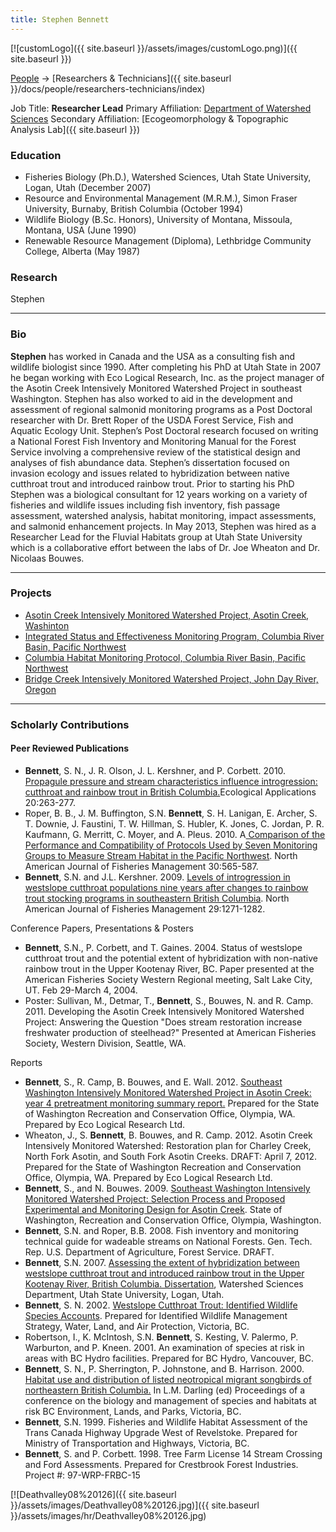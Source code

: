 ```yaml
---
title: Stephen Bennett
---
```


[![customLogo]({{ site.baseurl }}/assets/images/customLogo.png)]({{ site.baseurl }})

[People]({{site.baseurl}}/docs/people/index) -> [Researchers & Technicians]({{ site.baseurl }}/docs/people/researchers-technicians/index)

Job Title: **Researcher Lead**
Primary Affiliation: [Department of Watershed Sciences](http://qcnr.usu.edu/wats/)
Secondary Affiliation: [Ecogeomorphology & Topographic Analysis Lab]({{ site.baseurl }})

### Education

- Fisheries Biology (Ph.D.), Watershed Sciences, Utah State University, Logan, Utah (December 2007)
- Resource and Environmental Management (M.R.M.), Simon Fraser University, Burnaby, British Columbia (October 1994)
- Wildlife Biology (B.Sc. Honors), University of Montana, Missoula, Montana, USA (June 1990)
- Renewable Resource Management (Diploma), Lethbridge Community College, Alberta (May 1987)

### Research

Stephen 

------

### Bio

**Stephen** has worked in Canada and the USA as a consulting fish and wildlife biologist since 1990. After completing his PhD at Utah State in 2007 he began working with Eco Logical Research, Inc. as the project manager of the Asotin Creek Intensively Monitored Watershed Project in southeast Washington. Stephen has also worked to aid in the development and assessment of regional salmonid monitoring programs as a Post Doctoral researcher with Dr. Brett Roper of the USDA Forest Service, Fish and Aquatic Ecology Unit. Stephen’s Post Doctoral research focused on writing a National Forest Fish Inventory and Monitoring Manual for the Forest Service involving a comprehensive review of the statistical design and analyses of fish abundance data. Stephen’s dissertation focused on invasion ecology and issues related to hybridization between native cutthroat trout and introduced rainbow trout. Prior to starting his PhD Stephen was a biological consultant for 12 years working on a variety of fisheries and wildlife issues including fish inventory, fish passage assessment, watershed analysis, habitat monitoring, impact assessments, and salmonid enhancement projects. In May 2013, Stephen was hired as a Researcher Lead for the Fluvial Habitats group at Utah State University which is a collaborative effort between the labs of Dr. Joe Wheaton and Dr. Nicolaas Bouwes.

 

------

### Projects

- [Asotin Creek Intensively Monitored Watershed Project, Asotin Creek, Washinton](http://etal.joewheaton.org/projects/current-projects/elr-asotin-lwd-restoration-and-imw)
- [Integrated Status and Effectiveness Monitoring Program, Columbia River Basin, Pacific Northwest](http://www.isemp.org/)
- [Columbia Habitat Monitoring Protocol, Columbia River Basin, Pacific Northwest](https://www.champmonitoring.org/)
- [Bridge Creek Intensively Monitored Watershed Project, John Day River, Oregon](http://etal.joewheaton.org/projects/current-projects/elr-bpa-isemp-bridge-creek-restoration-imw)

------

### Scholarly Contributions

#### Peer Reviewed Publications

- **Bennett**, S. N., J. R. Olson, J. L. Kershner, and P. Corbett. 2010. [Propagule pressure and stream characteristics influence introgression: cutthroat and rainbow trout in British Columbia.](http://www.ncbi.nlm.nih.gov/pubmed/20349846)Ecological Applications 20:263-277.
- Roper, B. B., J. M. Buffington, S.N. **Bennett**, S. H. Lanigan, E. Archer, S. T. Downie, J. Faustini, T. W. Hillman, S. Hubler, K. Jones, C. Jordan, P. R. Kaufmann, G. Merritt, C. Moyer, and A. Pleus. 2010. A[ Comparison of the Performance and Compatibility of Protocols Used by Seven Monitoring Groups to Measure Stream Habitat in the Pacific Northwest](http://www.fs.fed.us/biology/resources/pubs/feu/pibo/Roper_etal_2010_ComparisonStreamHabitatProtocols.pdf). North American Journal of Fisheries Management 30:565-587.
- **Bennett**, S.N. and J.L. Kershner. 2009. [Levels of introgression in westslope cutthroat populations nine years after changes to rainbow trout stocking programs in southeastern British Columbia](http://www.tandfonline.com/doi/abs/10.1577/M08-048.1#.UnFjZ_msiG4). North American Journal of Fisheries Management 29:1271-1282.

Conference Papers, Presentations & Posters

- **Bennett**, S.N., P. Corbett, and T. Gaines. 2004. Status of westslope cutthroat trout and the potential extent of hybridization with non-native rainbow trout in the Upper Kootenay River, BC. Paper presented at the American Fisheries Society Western Regional meeting, Salt Lake City, UT. Feb 29-March 4, 2004.
- Poster: Sullivan, M., Detmar, T., **Bennett**, S., Bouwes, N. and R. Camp. 2011. Developing the Asotin Creek Intensively Monitored Watershed Project: Answering the Question "Does stream restoration increase freshwater production of steelhead?" Presented at American Fisheries Society, Western Division, Seattle, WA. 

Reports

- **Bennett**, S., R. Camp, B. Bouwes, and E. Wall. 2012. [Southeast Washington Intensively Monitored Watershed Project in Asotin Creek: year 4 pretreatment monitoring summary report.](http://snakeriverboard.org/wpi/wp-content/uploads/2013/02/Asotin_IMW_4YrPretreatmentReportFINAL.pdf) Prepared for the State of Washington Recreation and Conservation Office, Olympia, WA. Prepared by Eco Logical Research Ltd.
- Wheaton, J., S. **Bennett**, B. Bouwes, and R. Camp. 2012. Asotin Creek Intensively Monitored Watershed: Restoration plan for Charley Creek, North Fork Asotin, and South Fork Asotin Creeks. DRAFT: April 7, 2012. Prepared for the State of Washington Recreation and Conservation Office, Olympia, WA. Prepared by Eco Logical Research Ltd.
- **Bennett**, S., and N. Bouwes. 2009. [Southeast Washington Intensively Monitored Watershed Project: Selection Process and Proposed Experimental and Monitoring Design for Asotin Creek](http://snakeriverboard.org/wpi/wp-content/uploads/2013/01/Asotin_IMW_DesignFinalDraft.pdf). State of Washington, Recreation and Conservation Office, Olympia, Washington.
- **Bennett**, S.N. and Roper, B.B. 2008. Fish inventory and monitoring technical guide for wadeable streams on National Forests. Gen. Tech. Rep. U.S. Department of Agriculture, Forest Service. DRAFT.
- **Bennett**, S.N. 2007. [Assessing the extent of hybridization between westslope cutthroat trout and introduced rainbow trout in the Upper Kootenay River, British Columbia. Dissertation](http://www.cnr.usu.edu/quinney/htm/collections/theses-dissertations/publication=10641), Watershed Sciences Department, Utah State University, Logan, Utah.
- **Bennett**, S. N. 2002. [Westslope Cutthroat Trout: Identified Wildlife Species Accounts](http://www.env.gov.bc.ca/wld/frpa/iwms/documents/Fish/f_westslopecutthroattrout.pdf). Prepared for Identified Wildlife Management Strategy, Water, Land, and Air Protection, Victoria, BC.
- Robertson, I., K. McIntosh, S.N. **Bennett**, S. Kesting, V. Palermo, P. Warburton, and P. Kneen. 2001. An examination of species at risk in areas with BC Hydro facilities. Prepared for BC Hydro, Vancouver, BC. 
- **Bennett**, S. N., P. Sherrington, P. Johnstone, and B. Harrison. 2000. [Habitat use and distribution of listed neotropical migrant songbirds of northeastern British Columbia.](http://www.env.gov.bc.ca/wld/documents/bl07bennett1.pdf) In L.M. Darling (ed) Proceedings of a conference on the biology and management of species and habitats at risk BC Environment, Lands, and Parks, Victoria, BC.
- **Bennett**, S.N. 1999. Fisheries and Wildlife Habitat Assessment of the Trans Canada Highway Upgrade West of Revelstoke. Prepared for Ministry of Transportation and Highways, Victoria, BC.
- **Bennett**, S. and P. Corbett. 1998. Tree Farm License 14 Stream Crossing and Ford Assessments. Prepared for Crestbrook Forest Industries. Project #: 97-WRP-FRBC-15 

[![Deathvalley08%20126]({{ site.baseurl }}/assets/images/Deathvalley08%20126.jpg)]({{ site.baseurl }}/assets/images/hr/Deathvalley08%20126.jpg)

